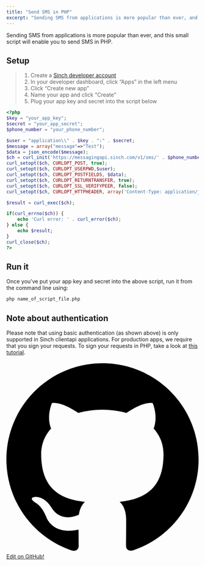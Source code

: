 ```yaml
---
title: "Send SMS in PHP"
excerpt: "Sending SMS from applications is more popular than ever, and this small script will enable you to send SMS in PHP. Find out more and sign up with Sinch today."
---
```

Sending SMS from applications is more popular than ever, and this small script will enable you to send SMS in PHP.

## Setup

> 1.  Create a [Sinch developer account](https://portal.sinch.com/#/signup)
> 2.  In your developer dashboard, click “Apps” in the left menu
> 3.  Click “Create new app”
> 4.  Name your app and click “Create”
> 5.  Plug your app key and secret into the script below

```php
<?php
$key = "your_app_key";
$secret = "your_app_secret";
$phone_number = "your_phone_number";

$user = "application\\" . $key . ":" . $secret;
$message = array("message"=>"Test");
$data = json_encode($message);
$ch = curl_init('https://messagingapi.sinch.com/v1/sms/' . $phone_number);
curl_setopt($ch, CURLOPT_POST, true);
curl_setopt($ch, CURLOPT_USERPWD,$user);
curl_setopt($ch, CURLOPT_POSTFIELDS, $data);
curl_setopt($ch, CURLOPT_RETURNTRANSFER, true);
curl_setopt($ch, CURLOPT_SSL_VERIFYPEER, false);
curl_setopt($ch, CURLOPT_HTTPHEADER, array('Content-Type: application/json'));

$result = curl_exec($ch);

if(curl_errno($ch)) {
    echo 'Curl error: ' . curl_error($ch);
} else {
    echo $result;
}
curl_close($ch);
?>
```

## Run it

Once you’ve put your app key and secret into the above script, run it from the command line using:

```php
php name_of_script_file.php
```

## Note about authentication

Please note that using basic authentication (as shown above) is only supported in Sinch clientapi applications. For production apps, we require that you sign your requests. To sign your requests in PHP, take a look at [this tutorial](doc:authenticate-to-the-sinch-javascript-sdk-from-your-php-backend).

<a class="gitbutton pill" target="_blank" href="https://github.com/sinch/docs/blob/master/docs/tutorials/php/send-sms-in-php.md">
                        <span class="icon medium">
                            <svg xmlns="http://www.w3.org/2000/svg" role="img" viewBox="0 0 24 24"><title>GitHub icon</title><path d="M 12 0.297 c -6.63 0 -12 5.373 -12 12 c 0 5.303 3.438 9.8 8.205 11.385 c 0.6 0.113 0.82 -0.258 0.82 -0.577 c 0 -0.285 -0.01 -1.04 -0.015 -2.04 c -3.338 0.724 -4.042 -1.61 -4.042 -1.61 C 4.422 18.07 3.633 17.7 3.633 17.7 c -1.087 -0.744 0.084 -0.729 0.084 -0.729 c 1.205 0.084 1.838 1.236 1.838 1.236 c 1.07 1.835 2.809 1.305 3.495 0.998 c 0.108 -0.776 0.417 -1.305 0.76 -1.605 c -2.665 -0.3 -5.466 -1.332 -5.466 -5.93 c 0 -1.31 0.465 -2.38 1.235 -3.22 c -0.135 -0.303 -0.54 -1.523 0.105 -3.176 c 0 0 1.005 -0.322 3.3 1.23 c 0.96 -0.267 1.98 -0.399 3 -0.405 c 1.02 0.006 2.04 0.138 3 0.405 c 2.28 -1.552 3.285 -1.23 3.285 -1.23 c 0.645 1.653 0.24 2.873 0.12 3.176 c 0.765 0.84 1.23 1.91 1.23 3.22 c 0 4.61 -2.805 5.625 -5.475 5.92 c 0.42 0.36 0.81 1.096 0.81 2.22 c 0 1.606 -0.015 2.896 -0.015 3.286 c 0 0.315 0.21 0.69 0.825 0.57 C 20.565 22.092 24 17.592 24 12.297 c 0 -6.627 -5.373 -12 -12 -12" /></svg>
                        </span>
                        Edit on GitHub!</a>